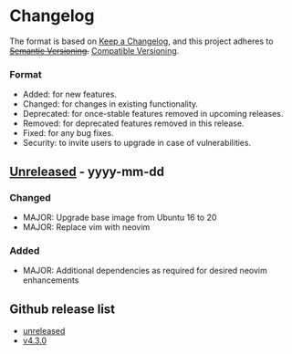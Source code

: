 # Changelog

The format is based on [Keep a Changelog](https://keepachangelog.com/en/1.0.0/),
and this project adheres to ~~[Semantic Versioning](https://semver.org/spec/v2.0.0.html).~~
[Compatible Versioning](https://gitlab.com/staltz/comver).

### Format
- Added: for new features.
- Changed: for changes in existing functionality.
- Deprecated: for once-stable features removed in upcoming releases.
- Removed: for deprecated features removed in this release.
- Fixed: for any bug fixes.
- Security: to invite users to upgrade in case of vulnerabilities.


## [Unreleased](https://github.com/js-jslog/development-env/compare/v4.3.0...HEAD) - yyyy-mm-dd
### Changed
- MAJOR: Upgrade base image from Ubuntu 16 to 20
- MAJOR: Replace vim with neovim

### Added
- MAJOR: Additional dependencies as required for desired neovim enhancements


## Github release list
- [unreleased](https://github.com/js-jslog/development-env/compare/v4.3.0...HEAD)
- [v4.3.0](https://github.com/js-jslog/development-env/releases/tag/v4.3.0)
